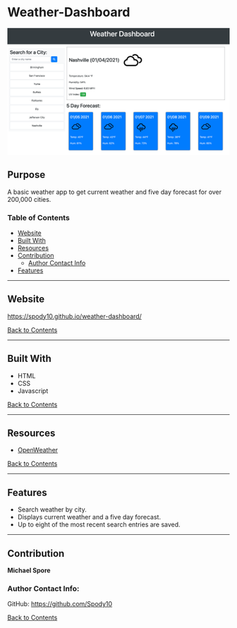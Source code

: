 # Weather-Dashboard

![Screenshot of Weather Dashboard](./assets/images/screencapture-weather-dashboard.png)

## Purpose

A basic weather app to get current weather and five day forecast for over 200,000 cities.

### Table of Contents

- [Website](#website)
- [Built With](#built-with)
- [Resources](#resources)
- [Contribution](#contribution)
  - [Author Contact Info](#author-contact-info)
- [Features](#features)

---

## Website

https://spody10.github.io/weather-dashboard/

[Back to Contents](#table-of-contents)

---

## Built With

- HTML
- CSS
- Javascript

[Back to Contents](#table-of-contents)

---

## Resources

- [OpenWeather](https://openweathermap.org/)

[Back to Contents](#table-of-contents)

---

## Features

- Search weather by city.
- Displays current weather and a five day forecast.
- Up to eight of the most recent search entries are saved.

---

## Contribution

**Michael Spore**

### Author Contact Info:

GitHub: https://github.com/Spody10

[Back to Contents](#table-of-contents)
